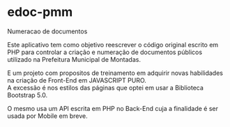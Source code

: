 # edoc-pmm
Numeracao de documentos


Este aplicativo tem como objetivo reescrever o código original escrito em PHP para controlar a criação e numeração de documentos públicos utilizado na Prefeitura Municipal de Montadas.

E um projeto com propositos de treinamento em adquirir novas habilidades na criação de Front-End em JAVASCRIPT PURO.  
A excessão é nos estilos das páginas que optei em usar a Biblioteca Bootstrap 5.0.

O mesmo usa um API escrita em PHP no Back-End cuja a finalidade é ser usada por Mobile em breve.
